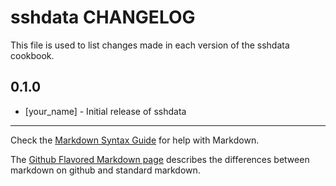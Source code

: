 sshdata CHANGELOG
=================

This file is used to list changes made in each version of the sshdata cookbook.

0.1.0
-----
- [your_name] - Initial release of sshdata

- - -
Check the [Markdown Syntax Guide](http://daringfireball.net/projects/markdown/syntax) for help with Markdown.

The [Github Flavored Markdown page](http://github.github.com/github-flavored-markdown/) describes the differences between markdown on github and standard markdown.
